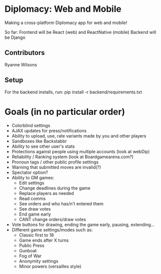 # Diplomacy: Web and Mobile
Making a cross-platform Diplomacy app for web and mobile!

So far:
Frontend will be React (web) and ReactNative (mobile)
Backend will be Django

## Contributors
Ryanne Wilsons

## Setup
For the backend installs, run:
pip install -r backend/requirements.txt

# Goals (in no particular order)
- Colorblind settings
- AJAX updates for press/notifications
- Ability to upload, use, rate variants made by you and other players
- Sandboxes like Backstabbr
- Ability to see other user's stats
- Protections against people using multiple accounts (look at webDip)
- Reliability / Ranking system (look at Boardgamearena.com?)
- Pronoun tags / other public profile settings
- Warning that submitted moves are invalid(?)
- Spectator option?
- Ability to GM games:
    - Edit settings
    - Change deadlines during the game
    - Replace players as needed
    - Read comms
    - See orders and who has/n't entered them
    - See draw votes
    - End game early
    - CANT change orders/draw votes
- Vote buttons for drawing, ending the game early, pausing, extending...
- Different game settings/modes such as:
    - Classic first to 18
    - Game ends after X turns
    - Public Press
    - Gunboat
    - Fog of War
    - Anonymity settings
    - Minor powers (versailles style)